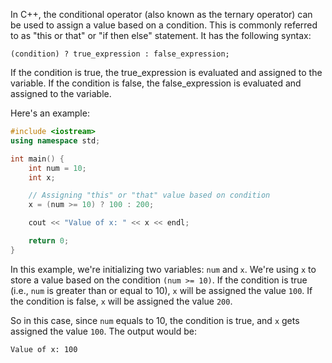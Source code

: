 In C++, the conditional operator (also known as the ternary operator) can be used to assign a value based on a condition. This is commonly referred to as "this or that" or "if then else" statement. It has the following syntax:

```
(condition) ? true_expression : false_expression;
```

If the condition is true, the true_expression is evaluated and assigned to the variable. If the condition is false, the false_expression is evaluated and assigned to the variable.

Here's an example:

```c++
#include <iostream>
using namespace std;

int main() {
    int num = 10;
    int x;

    // Assigning "this" or "that" value based on condition
    x = (num >= 10) ? 100 : 200;

    cout << "Value of x: " << x << endl;

    return 0;
}
```

In this example, we're initializing two variables: `num` and `x`. We're using `x` to store a value based on the condition `(num >= 10)`. If the condition is true (i.e., `num` is greater than or equal to 10), `x` will be assigned the value `100`. If the condition is false, `x` will be assigned the value `200`. 

So in this case, since `num` equals to 10, the condition is true, and `x` gets assigned the value `100`. The output would be:

```
Value of x: 100
```